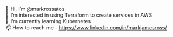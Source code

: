 👋 Hi, I’m @markrossatos  
👀 I’m interested in using Terraform to create services in AWS  
🌱 I’m currently learning Kubernetes  
📫 How to reach me - https://www.linkedin.com/in/markjamesross/  

